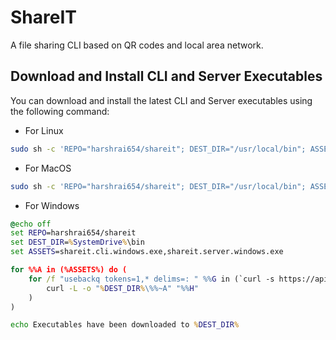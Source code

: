 # ShareIT

A file sharing CLI based on QR codes and local area network.

## Download and Install CLI and Server Executables

You can download and install the latest CLI and Server executables using the following command:

- For Linux

```sh
sudo sh -c 'REPO="harshrai654/shareit"; DEST_DIR="/usr/local/bin"; ASSETS=("shareit.cli.linux" "shareit.server.linux"); for ASSET in "${ASSETS[@]}"; do URL=$(curl -s https://api.github.com/repos/$REPO/releases/tags/release-v-latest | jq -r ".assets[] | select(.name == \"$ASSET\") | .browser_download_url"); curl -L -o "$DEST_DIR/$ASSET" "$URL"; chmod +x "$DEST_DIR/$ASSET"; done'
```

- For MacOS

```sh
sudo sh -c 'REPO="harshrai654/shareit"; DEST_DIR="/usr/local/bin"; ASSETS=("shareit.cli.darwin" "shareit.server.darwin"); for ASSET in "${ASSETS[@]}"; do URL=$(curl -s https://api.github.com/repos/$REPO/releases/tags/release-v-latest | jq -r ".assets[] | select(.name == \"$ASSET\") | .browser_download_url"); curl -L -o "$DEST_DIR/$ASSET" "$URL"; chmod +x "$DEST_DIR/$ASSET"; done'
```

- For Windows

```cmd
@echo off
set REPO=harshrai654/shareit
set DEST_DIR=%SystemDrive%\bin
set ASSETS=shareit.cli.windows.exe,shareit.server.windows.exe

for %%A in (%ASSETS%) do (
    for /f "usebackq tokens=1,* delims=: " %%G in (`curl -s https://api.github.com/repos/%REPO%/releases/latest ^| findstr "browser_download_url.*%%~A"`) do (
        curl -L -o "%DEST_DIR%\%%~A" "%%H"
    )
)

echo Executables have been downloaded to %DEST_DIR%

```
